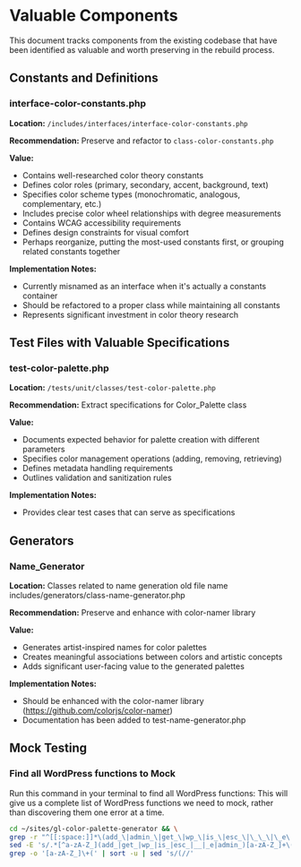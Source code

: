 # Valuable Components

This document tracks components from the existing codebase that have been identified as valuable and worth preserving in the rebuild process.

## Constants and Definitions

### interface-color-constants.php

**Location:** `/includes/interfaces/interface-color-constants.php`

**Recommendation:** Preserve and refactor to `class-color-constants.php`

**Value:**
- Contains well-researched color theory constants
- Defines color roles (primary, secondary, accent, background, text)
- Specifies color scheme types (monochromatic, analogous, complementary, etc.)
- Includes precise color wheel relationships with degree measurements
- Contains WCAG accessibility requirements
- Defines design constraints for visual comfort
- Perhaps reorganize, putting the most-used constants first, or grouping related constants together

**Implementation Notes:**
- Currently misnamed as an interface when it's actually a constants container
- Should be refactored to a proper class while maintaining all constants
- Represents significant investment in color theory research

## Test Files with Valuable Specifications

### test-color-palette.php

**Location:** `/tests/unit/classes/test-color-palette.php`

**Recommendation:** Extract specifications for Color_Palette class

**Value:**
- Documents expected behavior for palette creation with different parameters
- Specifies color management operations (adding, removing, retrieving)
- Defines metadata handling requirements
- Outlines validation and sanitization rules

**Implementation Notes:**
- Provides clear test cases that can serve as specifications

## Generators

### Name_Generator

**Location:** Classes related to name generation
old file name includes/generators/class-name-generator.php

**Recommendation:** Preserve and enhance with color-namer library

**Value:**
- Generates artist-inspired names for color palettes
- Creates meaningful associations between colors and artistic concepts
- Adds significant user-facing value to the generated palettes

**Implementation Notes:**
- Should be enhanced with the color-namer library (https://github.com/colorjs/color-namer)
- Documentation has been added to test-name-generator.php


## Mock Testing

### Find all WordPress functions to Mock

Run this command in your terminal to find all WordPress functions:
This will give us a complete list of WordPress functions we need to mock, rather than discovering them one error at a time.

``` bash
cd ~/sites/gl-color-palette-generator && \
grep -r "^[[:space:]]*\(add_\|admin_\|get_\|wp_\|is_\|esc_\|\_\_\|\_e\|admin_\)" . --include="*.php" | \
sed -E 's/.*[^a-zA-Z_](add_|get_|wp_|is_|esc_|__|_e|admin_)[a-zA-Z_]+\(.*/\1&/' | \
grep -o '[a-zA-Z_]\+(' | sort -u | sed 's/(//'
```
